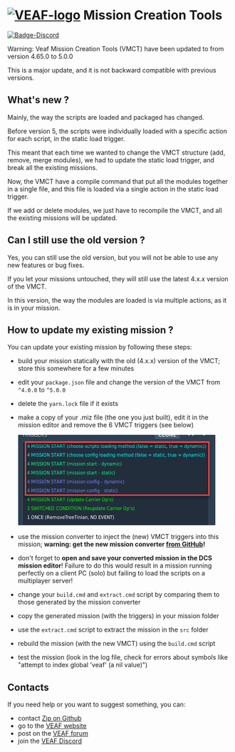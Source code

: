 # [![VEAF-logo]][VEAF website] Mission Creation Tools

[![Badge-Discord]][VEAF Discord]

Warning: Veaf Mission Creation Tools (VMCT) have been updated to from version 4.65.0 to 5.0.0

This is a major update, and it is not backward compatible with previous versions.

## What's new ?

Mainly, the way the scripts are loaded and packaged has changed.

Before version 5, the scripts were individually loaded with a specific action for each script, in the static load trigger.

This meant that each time we wanted to change the VMCT structure (add, remove, merge modules), we had to update the static load trigger, and break all the existing missions.

Now, the VMCT have a compile command that put all the modules together in a single file, and this file is loaded via a single action in the static load trigger.

If we add or delete modules, we just have to recompile the VMCT, and all the existing missions will be updated.

## Can I still use the old version ?

Yes, you can still use the old version, but you will not be able to use any new features or bug fixes.

If you let your missions untouched, they will still use the latest 4.x.x version of the VMCT.

In this version, the way the modules are loaded is via multiple actions, as it is in your mission.

## How to update my existing mission ?

You can update your existing mission by following these steps:

- build your mission statically with the old (4.x.x) version of the VMCT; store this somewhere for a few minutes
- edit your `package.json` file and change the version of the VMCT from `^4.0.0` to `^5.0.0`
- delete the `yarn.lock` file if it exists
- make a copy of your .miz file (the one you just built), edit it in the mission editor and remove the 6 VMCT triggers (see below)

  [![4.x.x-triggers-to-remove]][4.x.x-triggers-to-remove]
  
- use the mission converter to inject the (new) VMCT triggers into this mission; **warning: get the new mission converter [from GitHub](https://github.com/VEAF/VEAF-mission-converter)!**
- don't forget to **open and save your converted mission in the DCS mission editor**! Failure to do this would result in a mission running perfectly on a client PC (solo) but failing to load the scripts on a multiplayer server!
- change your `build.cmd` and `extract.cmd` script by comparing them to those generated by the mission converter
- copy the generated mission (with the triggers) in your mission folder
- use the `extract.cmd` script to extract the mission in the `src` folder
- rebuild the mission (with the new VMCT) using the `build.cmd` script
- test the mission (look in the log file, check for errors about symbols like "attempt to index global 'veaf' (a nil value)")

## Contacts

If you need help or you want to suggest something, you can:

* contact [Zip on Github]
* go to the [VEAF website]
* post on the [VEAF forum]
* join the [VEAF Discord]


[Badge-Discord]: https://img.shields.io/discord/471061487662792715?label=VEAF%20Discord&style=for-the-badge
[VEAF-logo]: https://veaf.github.io/documentation/images/logo.png
[VEAF Discord]: https://www.veaf.org/discord
[Zip on Github]: https://github.com/davidp57
[VEAF website]: https://www.veaf.org
[VEAF forum]: https://www.veaf.org/forum

[documentation-old]: ./old_documentation/_index.md
[documentation-site]: https://veaf.github.io/documentation/
[documentation-repo]: https://github.com/VEAF/documentation

[4.x.x-triggers-to-remove]: ./README-5.0.0.png
